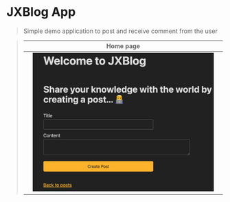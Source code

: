 # JXBlog App

> Simple demo application to post and receive comment from the user

> || Home page ||
> |-|-----------|-|
> || ![Screenshot1](app/assets/images/pos.png) ||
